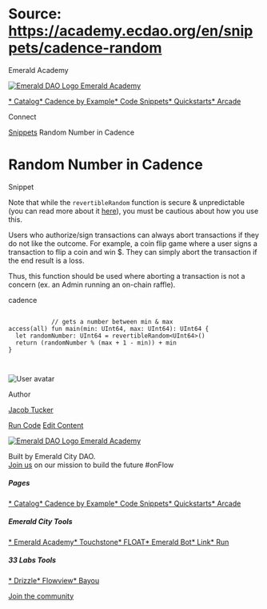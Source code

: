 # Source: https://academy.ecdao.org/en/snippets/cadence-random

Emerald Academy





[![Emerald DAO Logo](/ea-logo.png)
Emerald Academy](/en/)


[* Catalog](/en/catalog)[* Cadence by Example](/en/cadence-by-example)[* Code Snippets](/en/snippets)[* Quickstarts](/en/quickstarts)[* Arcade](https://arcade.ecdao.org)

Connect



[Snippets](/en/snippets)
Random Number in Cadence

# Random Number in Cadence

Snippet

Note that while the `revertibleRandom` function is secure & unpredictable (you can read more about it [here](https://developers.flow.com/cadence/language/built-in-functions#revertiblerandom)), you must be cautious about how you use this.

Users who authorize/sign transactions can always abort transactions if they do not like the outcome. For example, a coin flip game where a user signs a transaction to flip a coin and win $. They can simply abort the transaction if the end result is a loss.

Thus, this function should be used where aborting a transaction is not a concern (ex. an Admin running an on-chain raffle).

cadence

```
		
			// gets a number between min & max
access(all) fun main(min: UInt64, max: UInt64): UInt64 {
  let randomNumber: UInt64 = revertibleRandom<UInt64>()
  return (randomNumber % (max + 1 - min)) + min
}
		 
	
```

![User avatar](/avatars/jacob.jpeg)

Author

[Jacob Tucker](https://twitter.com/jacobmtucker)

[Run Code](https://run.ecdao.org?code=cHViIGZ1biBtYWluKG1pbjogVUludDY0LCBtYXg6IFVJbnQ2NCk6IFVJbnQ2NCB7CiAgbGV0IHJhbmRvbU51bWJlcjogVUludDY0ID0gcmV2ZXJ0aWJsZVJhbmRvbSgpCiAgcmV0dXJuIChyYW5kb21OdW1iZXIgJSAobWF4ICsgMSAtIG1pbikpICsgbWluCn0%3D&network=mainnet&args=eyJtaW4iOjUsIm1heCI6MTB9)
[Edit Content](https://github.com/emerald-dao/emerald-academy-v2/tree/main/src/lib/content/snippets/cadence-random/readme.md)



[![Emerald DAO Logo](/ea-logo.png)
Emerald Academy](/en/)

Built by Emerald City DAO.  
[Join us](https://discord.gg/emerald-city-906264258189332541) on our mission to build the future #onFlow

##### Pages

[* Catalog](/en/catalog)[* Cadence by Example](/en/cadence-by-example)[* Code Snippets](/en/snippets)[* Quickstarts](/en/quickstarts)[* Arcade](https://arcade.ecdao.org)


##### Emerald City Tools

[* Emerald Academy](https://academy.ecdao.org/)[* Touchstone](https://touchstone.city/)[* FLOAT](https://floats.city/)[* Emerald Bot](https://bot.ecdao.org/)[* Link](https://link.ecdao.org/)[* Run](https://run.ecdao.org/)


##### 33 Labs Tools

[* Drizzle](https://drizzle33.app/)[* Flowview](https://flowview.app/)[* Bayou](https://bayou33.app/)

[Join the community](https://discord.gg/emerald-city-906264258189332541)